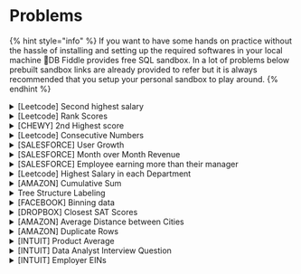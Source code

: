 # Problems

{% hint style="info" %}
If you want to have some hands on practice without the hassle of installing and setting up the required softwares in your local machine 🔫DB Fiddle provides free SQL sandbox. In a lot of problems below prebuilt sandbox links are already provided to refer but it is always recommended that you setup your personal sandbox to play around.
{% endhint %}

<details>

<summary>[Leetcode] Second highest salary</summary>

_For a similar problem with different approach check Nth highest salary problem_

Write a SQL query to get the second highest salary from the Employee table.

```
| Id | Salary |
|----|--------|
| 1  | 100    |
| 2  | 200    |
| 3  | 300    |
```

For example, given the above Employee table, the query should return 200 as the second highest salary. If there is no second highest salary, then the query should return null.

**Answer**

Multiple solutions are possible only one approach is given below for reference

```sql
SELECT
(SELECT DISTINCT(Salary)
FROM Employee
ORDER BY Salary DESC
LIMIT 1 OFFSET 1) 
AS SecondHighestSalary
```

</details>

<details>

<summary>[Leetcode] Rank Scores</summary>

**Reference -** [**Leetcode**](https://leetcode.com/problems/rank-scores/)

Write a SQL query to rank scores. If there is a tie between two scores, both should have the same ranking. Note that after a tie, the next ranking number should be the next consecutive integer value. In other words, there should be no "holes" between ranks.

```
| Id | Score |
|----|-------|
| 1  | 3.40  |
| 2  | 3.65  |
| 3  | 4.00  |
| 4  | 3.50  |
| 5  | 4.00  |
| 6  | 3.65  |
```

For example, given the above Scores table, your query should generate the following report (order by highest score):

```
| score | Rank    |
|-------|---------|
| 4.00  | 1       |
| 4.00  | 1       |
| 3.95  | 2       |
| 3.65  | 3       |
| 3.65  | 3       |
| 3.40  | 4       |
```

**Answer**

The tie resolving method which is being asked in the question is called Dense Rank, if we use Rank it will have "holes"

```sql
select 
Score, dense_rank() over(order by score desc) as Rank
from Scores
```

</details>

<details>

<summary>[CHEWY] 2nd Highest score</summary>

```
| Id | subject | marks |
|---:|---------|------:|
|  1 | Maths   |    30 |
|  1 | Phy     |    50 |
|  1 | Chem    |    85 |
|  2 | Maths   |    90 |
|  2 | Phy     |    50 |
|  2 | Chem    |    85 |
```

Select the second highest mark for each student.

**Answer**

{% code overflow="wrap" %}
```sql
with CTE as(
	select *, rank() over(partition by Id order by marks desc) as Rank from tablename
)
select Id, subject, marks from CTE where Rank = 1
```
{% endcode %}

</details>

<details>

<summary>[Leetcode] Consecutive Numbers</summary>

**Reference -** [**Leetcode**](https://leetcode.com/problems/consecutive-numbers/)

Write an SQL query to find all numbers that appear at least three times consecutively.

Return the result table in any order.

Input:

Logs table:

```
| Id | Num |
|----|-----|
| 1  | 1   |
| 2  | 1   |
| 3  | 1   |
| 4  | 2   |
| 5  | 1   |
| 6  | 2   |
| 7  | 2   |
```

Result table:

```
| ConsecutiveNums |
|-----------------|
| 1               |
```

1 is the only number that appears consecutively for at least three times.

**Answer**

Multiple solutions are possible, one of them is given below

{% code overflow="wrap" %}
```sql
with a(Num,NextNum,SecondNextNum ) as(

	SELECT   Num
	         , LEAD(Num, 1) OVER (ORDER BY Id) AS NextNum
	         , LEAD(Num, 2) OVER (ORDER BY Id) AS SecondNextNum
	      FROM Logs
	      
	)

	select distinct(Num) as ConsecutiveNums from a
	where
	Num = NextNum
	and Num = SecondNextNum
```
{% endcode %}

</details>

<details>

<summary>[SALESFORCE] User Growth</summary>

[**🔫Playground**](https://dbfiddle.uk/?rdbms=sqlserver\_2017\&fiddle=ce4ded37fa37bf552365c18cb7840c3b)

Given you have user data for 2 accounts for 2 months. Calculate the growth rate of users in each account where growth rate is defined as unique users in month 2 divided by unique users in month 1.

```
| date_details | account_id | user_id |
|--------------|------------|---------|
| 2021-01-01   | U1         | A1      |
| 2021-01-01   | U1         | A2      |
| 2021-01-01   | U1         | A3      |
| 2021-01-01   | U1         | A4      |
| 2021-02-01   | U1         | A1      |
| 2021-02-01   | U1         | A2      |
| 2021-02-01   | U1         | A3      |
| 2021-02-01   | U1         | A4      |
| 2021-02-01   | U1         | A5      |
| 2021-01-01   | U2         | A1      |
| 2021-01-01   | U2         | A2      |
| 2021-01-01   | U2         | A3      |
| 2021-02-01   | U2         | A1      |
| 2021-02-01   | U2         | A2      |
```

**Answer**

{% code overflow="wrap" %}
```sql
with cte as (
	select account_id, count(distinct(user_id)) as unique_user, MONTH(date_details) as user_month from tablename
	group by account_id, MONTH(date_details)
	)

select a.account_id,month_2,month_1,
cast((month_2/month_1)as float) as growth  from 
(select account_id, unique_user as month_1
from cte where user_month = 1)a
left join
(select account_id, unique_user as month_2
from cte where user_month = 2)b
on (a.account_id = b.account_id)
```
{% endcode %}

</details>

<details>

<summary>[SALESFORCE] Month over Month Revenue</summary>

[**🔫Playground**](https://dbfiddle.uk/?rdbms=sqlserver\_2017\&fiddle=72569e574e670b477d2f62fdfc4276ca)

You have 2 tables:

* transactions: date, prod\_id, quantity
* products: prod\_id, price

Calculate the month over month revenue, example month over month revenue for month2 is month2\_Revenue- month1\_Revenue

**Answer**

```sql
with cte as(
	select MONTH(a.date_details) as month, sum(b.price*a.qty) as Rev
	from transactions a
	inner join products b
	on a.prod_id = b.prod_id
	group by MONTH(a.date_details)
	),

	cte2 as(
	select month, Rev, lag(Rev,1) over(order by month) as prev_month
	from cte
	)

select month, (Rev-Prev_month) as extra_rev  from cte2
where 
prev_month is not null
```

</details>

<details>

<summary>[SALESFORCE] Employee earning more than their manager</summary>

**Reference -** [**Leetcode**](https://leetcode.com/problems/employees-earning-more-than-their-managers/)

Write an SQL query to find the employees who earn more than their managers.

```
| Id | Name  | Salary | ManagerId |
|---:|-------|-------:|----------:|
|  1 | Joe   |  70000 |         3 |
|  2 | Henry |  80000 |         4 |
|  3 | Sam   |  60000 |           |
|  4 | Max   |  90000 |           |
```

Output will be : Joe

**Answer**

{% code overflow="wrap" %}
```sql
with cte as(
	Select a.Name as Employee, b.Name as Manager, a.Salary as Emp_Sal, b.Salary as Man_Salary
	from Employee a
	inner join Employee b
	on a.ManagerId = b.id)

Select Employee from cte where Emp_Sal > Man_Salary
```
{% endcode %}

</details>

<details>

<summary>[Leetcode] Highest Salary in each Department</summary>

**Reference -** [**Leetcode**](https://leetcode.com/problems/department-highest-salary/)

Write an SQL query to find employees who have the highest salary in each of the departments.

(../SQL/images/image3.PNG)

**Answer**

```sql
with cte as(
	select Name, Salary, DepartmentId,
	RANK() over(Partition by DepartmentId order by salary desc) as Rank
	from Employee
)
		    
select b.Name as Department, a.Name as Employee, a.Salary
from cte a
inner join Department b
on a.DepartmentId = b.Id
where a.Rank = 1
```

</details>

<details>

<summary>[AMAZON] Cumulative Sum</summary>

Given a users table, write a query to get the cumulative number of new users added by day, with the total reset every month.

[🔫Playground](https://dbfiddle.uk/?rdbms=sqlserver\_2017\&fiddle=516b59f188aaf8c5c1296143d1b13bcd)

**Answer**

{% code overflow="wrap" %}
```sql
Select Created_date
,SUM(Count(Id)) OVER(partition by month(Created_date) order by Created_date) as Total_users
from users
group by Created_date
```
{% endcode %}

</details>

<details>

<summary>Tree Structure Labeling</summary>

[🔫Playground](https://dbfiddle.uk/?rdbms=sqlserver\_2019\&fiddle=922326a37527cc50e64fe896c6d70608) Input:

```
| node | parent |
|------|--------|
| 1    | 2      |
| 2    | 5      |
| 3    | 5      |
| 4    | 3      |
| 5    | NULL   |
```

Write SQL such that you label each node as a “leaf”, “inner” or “Root” node, such that for the nodes above the output is:

Output:

```
| node | label |
|------|-------|
| 1    | Leaf  |
| 2    | Inner |
| 3    | Inner |
| 4    | Leaf  |
| 5    | Root  |
```

**Answer**

{% code overflow="wrap" %}
```sql
select node,
case
when parent is null then 'Root'
when node not in (select parent from tree where parent is not null) then 'Leaf'
else 'Inner'
end as label
from tree
```
{% endcode %}

</details>

<details>

<summary>[FACEBOOK] Binning data</summary>

[🔫Playground](https://dbfiddle.uk/?rdbms=sqlserver\_2019\&fiddle=813e35800a6e3d955f57ac7e6c7c2e91) Input:

```
| id | length |
|---:|-------:|
|  1 |      4 |
|  2 |      3 |
|  3 |      7 |
|  4 |      8 |
|  5 |      9 |
|  6 |    110 |
|  7 |    113 |
```

Bin the videos into groups of 5 secs each

Output:

```
| bucket  | count |
|---------|------:|
| 0-5     |     2 |
| 5-10    |     3 |
| 110-115 |     2 |
```

Another similar question was asked in Facebook but instead of video length the ask was to write a SQL query to create a histogram of number of comments per user in the month of January 2020. As the approach is similar hence not including it here.

**Answer**

{% code overflow="wrap" %}
```sql
with cte as(
select id, length, ((CAST((FLOOR(length)/5)*5 as varchar)) +'-'+(CAST((FLOOR(length)/5)*5+5 as varchar))) as bucket
from video_view_details
)
select bucket, count(id) as 'count'
from cte
group by bucket
order by len(bucket) asc, bucket desc
```
{% endcode %}

</details>

<details>

<summary>[DROPBOX] Closest SAT Scores</summary>

[🔫Playground](https://dbfiddle.uk/?rdbms=sqlserver\_2019\&fiddle=b7d44c3f8ec7caaab70d11fd7502f65f)

Given a table of students and their SAT test scores, write a query to return the two students with the closest test scores with the score difference. Assume a random pick if there are multiple students with the same score difference.

Input:

```
| id | score |
|---:|------:|
|  1 |    40 |
|  2 |    35 |
|  3 |    70 |
|  4 |    80 |
```

Output:

```
| id | other_student | diff |
|---:|--------------:|-----:|
|  1 |             2 |    5 |
```

**Answer**

```sql
with cte as(
select id
  , LEAD(id, 1) over(order by score desc) as other_student
  , score - LEAD(score, 1) over(order by score desc) as diff
from 
score)

select top 1 * from cte
where diff is not null
order by diff
```

</details>

<details>

<summary>[AMAZON] Average Distance between Cities</summary>

[🔫Playground](https://dbfiddle.uk/?rdbms=sqlserver\_2017\&fiddle=876bddb9c3e31a222ce95fbb8eef7a00)

You are given a table with varying distances from various cities. How do you find the average distance between each of the pairs of the cities?

```
| scity  | dcity  | distance |
|--------|--------|---------:|
| City A | City B |       30 |
| City A | City B |       32 |
| City B | City A |       29 |
| City A | City C |       40 |
| City C | City A |       41 |
```

Output:

```
| city1  | city2  |         distance |
|--------|--------|-----------------:|
| City A | City C |             40.5 |
| City A | City B | 30.3333333333333 |
```

Another variant of this question is

"Write a query to create a new table, named flight routes, that displays unique pairs of two locations?"

**Answer**

```sql
select 
  (case when scity < dcity then scity else dcity end) city1, 
  (case when scity < dcity then dcity else scity end) city2,
  avg(cast(distance as float)) distance
from tablename 
group by
  (case when scity < dcity then scity else dcity end), 
  (case when scity < dcity then dcity else scity end)
order by avg(cast(distance as float)) desc
```

</details>

<details>

<summary>[AMAZON] Duplicate Rows</summary>

Given a users table, write a query to return only its duplicate rows

**Answer**

Multiple solutions are possible only one approach is given below for reference

Let's assume there are 2 columns: id, name

```sql
SELECT *, COUNT(*) FROM userstable
GROUP BY id, name
HAVING COUNT(*) > 1
```

</details>

<details>

<summary>[INTUIT] Product Average</summary>

**transactions table**

```
|   column   |   type   |
|:----------:|:--------:|
| id         | integer  |
| user_id    | integer  |
| created_at | datetime |
| product_id | integer  |
| quantity   | integer  |
```

**products table**

```
| column |   type  |
|:------:|:-------:|
| id     | integer |
| name   | string  |
| price  | float   |
```

Given a table of transactions and products, write a query to return the product id, product price, and average transaction price of all products with price greater than the average transaction price.

**Answer**

[Source](https://www.interviewquery.com/questions/zipcode-average?ref=question\_email)

```sql
with cte as (
select 
    t.product_id, 
    avg(t.quantity * p.price) as avg_trans_price
from transactions t
inner join products p
	on t.product_id = p.id
group by t.product_id
)

select 
    p.id as product_id, 
    p.price as product_price, 
    c.avg_trans_price as avg_price
from products p
inner join cte c
	on p.id = c.product_id
where p.price > c.avg_trans_price
```

</details>

<details>

<summary>[INTUIT] Data Analyst Interview Question</summary>

Given the following tables:

&#x20;<img src="../.gitbook/assets/image (18).png" alt="" data-size="original">&#x20;

&#x20;Where

Experiments is a table in which we store whether a user is part of an experiment and if so whether they are in test or control (assume there is only one test variant per experiment).  The fields are:

●     user\_id - There are many users each of whom can be in many experiments

●     assignment\_ts - timestamp of when the user was allocated to the experiment.  A user is only allocated once per experiment.

●     experiment\_id - An experiment has many users

●     experiment\_assignment - Whether the user is in test or control.  Assignments are immutable and there is only one assignment per user/experiment combo.

&#x20;Subscriptions is a table of subscription related events.  For each user, there will always be a trial start event however there will only be a subscription start event if the user subscribes.  Assume a given user can only have one trial start and at most one subscription start.  The subscription can start at any time after the trial start and times for either event type are captured in event\_ts.

**Questions**

Write queries to produce the following:

1. When did each experiment start?  Use the first instance of an experiment assignment to either test or control for an experiment to equate to when the experiment started.  Results should look like:

&#x20;![](<../.gitbook/assets/image (19).png>)

2. How long did each experiment last, expressed in days?  Assume the last instance of an experiment assignment to test or control for an experiment to equate to when the experiment ended.  Results should look like:

&#x20;![](<../.gitbook/assets/image (20).png>)

3. How many users are in test and control for each experiment?  Result should look like:

![](<../.gitbook/assets/image (21).png>)

4. What is the conversion rate by experiment assignment for each experiment?  A conversion is any user for whom there is a subscription start event in addition to the trial start event (all users have a trial start event).  If a user is in multiple experiments at the same time, it’s ok to count them towards the conversion rate of each experiment.  We also want to only return one row per experiment.  Result should look like:

![](<../.gitbook/assets/image (22).png>)

5\) For each experiment\_id, rank and list first 3 user\_ids who subscribed to the product. Output should look like:

&#x20;![](<../.gitbook/assets/image (23).png>)

</details>

<details>

<summary>[INTUIT] Employer EINs</summary>

🔫[Playground](https://dbfiddle.uk/wXAiFvAe)

We're given a table called _**employers**_ that consists of a _user\_id, year_, and _employer EIN_ label. Users can have multiple employers dictated by the different EIN labels.

Write a query to add a flag to each user if they've added a new employer in the current year.

Example:&#x20;



```
# employer
# 
# user_id    year    employer_ein
# 34323      2018    A 
# 34323      2018    B
# 34323      2018    C
# 34323      2017    F
# 34323      2017    A
# 34323      2017    B
# 
# 86323      2018    A
# 86323      2018    B
# 86323      2018    C
# 86323      2017    B
# 
# 98787      2018    A
# 98787      2018    B
# 98787      2017    B
# 98787      2017    A

# Output
# user_id    year    new_ein_flag
# 34323      2018      1
# 86323      2018      1
# 98787      2018      0 
```

**Answer**

This problem is a little trickier than it looks at the outset

```sql
with cte as
  (
select user_id, ein,
case when year = max(year) over() then 1 else 0 end as 'CY_flg',
case when year = max(year) over() -1 then 1 else 0 end as 'LY_flg'
from users
),

cte2 as(
select user_id, ein,  sum(CY_flg) as 'CY_flg', sum(LY_flg) as 'LY_flg' from cte
group by user_id, ein)

select b.user_id, isnull(newflg,0) as new_ein_count  from
  (select user_id, isnull(count(ein),0) as newflg from cte2
where CY_flg = 1 and Ly_flg = 0
  group by user_id)a
right join
(select distinct(user_id) from users) b
on a.user_id = b.user_id
```

</details>
